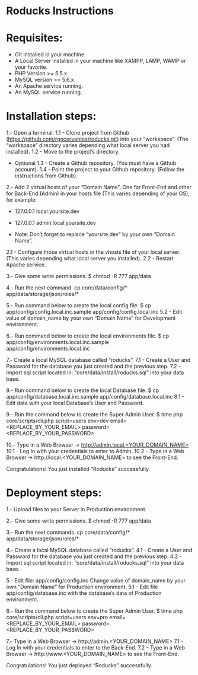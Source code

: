 # Roducks Instructions

# Requisites:

* Git installed in your machine.
* A Local Server installed in your machine like XAMPP, LAMP, WAMP or your favorite.
* PHP Version >= 5.5.x
* MySQL version >= 5.6.x
* An Apache service running.
* An MySQL service running.


# Installation steps:

1.- Open a terminal.
1.1 - Clone project from Github (https://github.com/rgocervantes/roducks.git) into your “workspace”. (The “workspace” directory varies depending what local server you had installed).
1.2 - Move to the project’s directory.

* Optional
1.3 - Create a Github repository. (You must have a Github account).
1.4 - Point the project to your Github repository. (Follow the instructions from Github).

2.- Add 2 virtual hosts of your “Domain Name”, One for Front-End and other for Back-End (Admin) in your hosts file (This varies depending of your OS), for example:

* 127.0.0.1 local.yoursite.dev
* 127.0.0.1	admin.local.yoursite.dev

* Note: Don’t forget to replace “yoursite.dev” by your own “Domain Name”.

2.1 - Configure those virtual hosts in the vhosts file of your local server. (This varies depending what local server you installed).
2.2 - Restart Apache service.

3.- Give some write permissions.
$ chmod -R 777 app/data

4.- Run the next command.
cp core/data/config/* app/data/storage/json/roles/*

5.- Run command below to create the local config file.
$ cp app/config/config.local.inc.sample app/config/config.local.inc
5.2 - Edit value of domain_name by your own “Domain Name” for Development environment.

6.- Run command below to create the local environments file.
$ cp app/config/environments.local.inc.sample app/config/environments.local.inc

7.- Create a local MySQL database called “roducks”.
7.1 - Create a User and Password for the database you just created and the previous step.
7.2 - Import sql script located in: “core/data/install/roducks.sql” into your data base.

8.- Run command below to create the local Database file.
$ cp app/config/database.local.inc.sample app/config/database.local.inc
8.1 - Edit data with your local Database’s User and Password.

9.- Run the command below to create the Super Admin User.
$ time php core/scripts/cli.php script=users env=dev email=<REPLACE_BY_YOUR_EMAIL> password=<REPLACE_BY_YOUR_PASSWORD>

10.- Type in a Web Browser -> http://admin.local.<YOUR_DOMAIN_NAME>
10.1 - Log In with your credentials to enter to Admin.
10.2 - Type in a Web Browser -> http://local.<YOUR_DOMAIN_NAME> to see the Front-End.

Congratulations! You just installed “Roducks” successfully.



# Deployment steps:

1.- Upload files to your Server in Production environment.

2.- Give some write permissions.
$ chmod -R 777 app/data

3.- Run the next commands.
cp core/data/config/* app/data/storage/json/roles/*

4.- Create a local MySQL database called “roducks”.
4.1 - Create a User and Password for the database you just created and the previous step.
4.2 - Import sql script located in: “core/data/install/roducks.sql” into your data base.

5.- Edit file: app/config/config.inc Change value of domain_name by your own “Domain Name” for Production environment.
5.1 - Edit file app/config/database.inc with the database’s data of Production environment.

6.- Run the command below to create the Super Admin User.
$ time php core/scripts/cli.php script=users env=pro email=<REPLACE_BY_YOUR_EMAIL> password=<REPLACE_BY_YOUR_PASSWORD>

7.- Type in a Web Browser -> http://admin.<YOUR_DOMAIN_NAME>
7.1 - Log In with your credentials to enter to the Back-End.
7.2 - Type in a Web Browser -> http://www.<YOUR_DOMAIN_NAME> to see the Front-End.

Congratulations! You just deployed “Roducks” successfully.

